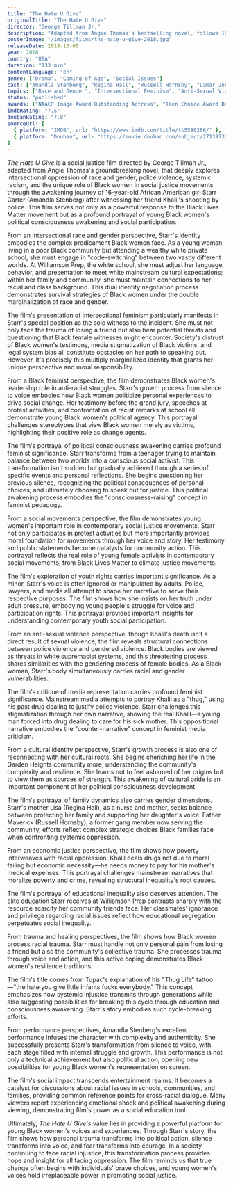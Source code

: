 ```yaml
---
title: "The Hate U Give"
originalTitle: "The Hate U Give"
director: "George Tillman Jr."
description: "Adapted from Angie Thomas's bestselling novel, follows 16-year-old African American girl Starr's journey from silence to voice after witnessing her friend Khalil being shot by police. This coming-of-age drama deeply explores police violence, systemic racism, Black women's voices and agency, and young women's awakening and growth in social justice movements."
posterImage: "/images/films/the-hate-u-give-2018.jpg"
releaseDate: 2018-10-05
year: 2018
country: "USA"
duration: "133 min"
contentLanguage: "en"
genre: ["Drama", "Coming-of-Age", "Social Issues"]
cast: ["Amandla Stenberg", "Regina Hall", "Russell Hornsby", "Lamar Johnson", "KJ Apa", "Anthony Mackie", "Issa Rae"]
topics: ["Race and Gender", "Intersectional Feminism", "Anti-Sexual Violence", "Political Consciousness", "Social Movements", "Youth Rights", "Black Feminism", "Gender Politics"]
status: "published"
awards: ["NAACP Image Award Outstanding Actress", "Teen Choice Award Best Drama Actress", "NAACP Image Award Best Motion Picture", "MTV Movie Award Best Performance in a Social Issue Film"]
imdbRating: "7.5"
doubanRating: "7.8"
sourceUrl: [
  { platform: "IMDB", url: "https://www.imdb.com/title/tt5580266/" },
  { platform: "Douban", url: "https://movie.douban.com/subject/27139732/" }
]
---
```


*The Hate U Give* is a social justice film directed by George Tillman Jr., adapted from Angie Thomas's groundbreaking novel, that deeply explores intersectional oppression of race and gender, police violence, systemic racism, and the unique role of Black women in social justice movements through the awakening journey of 16-year-old African American girl Starr Carter (Amandla Stenberg) after witnessing her friend Khalil's shooting by police. This film serves not only as a powerful response to the Black Lives Matter movement but as a profound portrayal of young Black women's political consciousness awakening and social participation.

From an intersectional race and gender perspective, Starr's identity embodies the complex predicament Black women face. As a young woman living in a poor Black community but attending a wealthy white private school, she must engage in "code-switching" between two vastly different worlds. At Williamson Prep, the white school, she must adjust her language, behavior, and presentation to meet white mainstream cultural expectations; within her family and community, she must maintain connections to her racial and class background. This dual identity negotiation process demonstrates survival strategies of Black women under the double marginalization of race and gender.

The film's presentation of intersectional feminism particularly manifests in Starr's special position as the sole witness to the incident. She must not only face the trauma of losing a friend but also bear potential threats and questioning that Black female witnesses might encounter. Society's distrust of Black women's testimony, media stigmatization of Black victims, and legal system bias all constitute obstacles on her path to speaking out. However, it's precisely this multiply marginalized identity that grants her unique perspective and moral responsibility.

From a Black feminist perspective, the film demonstrates Black women's leadership role in anti-racist struggles. Starr's growth process from silence to voice embodies how Black women politicize personal experiences to drive social change. Her testimony before the grand jury, speeches at protest activities, and confrontation of racist remarks at school all demonstrate young Black women's political agency. This portrayal challenges stereotypes that view Black women merely as victims, highlighting their positive role as change agents.

The film's portrayal of political consciousness awakening carries profound feminist significance. Starr transforms from a teenager trying to maintain balance between two worlds into a conscious social activist. This transformation isn't sudden but gradually achieved through a series of specific events and personal reflections. She begins questioning her previous silence, recognizing the political consequences of personal choices, and ultimately choosing to speak out for justice. This political awakening process embodies the "consciousness-raising" concept in feminist pedagogy.

From a social movements perspective, the film demonstrates young women's important role in contemporary social justice movements. Starr not only participates in protest activities but more importantly provides moral foundation for movements through her voice and story. Her testimony and public statements become catalysts for community action. This portrayal reflects the real role of young female activists in contemporary social movements, from Black Lives Matter to climate justice movements.

The film's exploration of youth rights carries important significance. As a minor, Starr's voice is often ignored or manipulated by adults. Police, lawyers, and media all attempt to shape her narrative to serve their respective purposes. The film shows how she insists on her truth under adult pressure, embodying young people's struggle for voice and participation rights. This portrayal provides important insights for understanding contemporary youth social participation.

From an anti-sexual violence perspective, though Khalil's death isn't a direct result of sexual violence, the film reveals structural connections between police violence and gendered violence. Black bodies are viewed as threats in white supremacist systems, and this threatening process shares similarities with the gendering process of female bodies. As a Black woman, Starr's body simultaneously carries racial and gender vulnerabilities.

The film's critique of media representation carries profound feminist significance. Mainstream media attempts to portray Khalil as a "thug," using his past drug dealing to justify police violence. Starr challenges this stigmatization through her own narrative, showing the real Khalil—a young man forced into drug dealing to care for his sick mother. This oppositional narrative embodies the "counter-narrative" concept in feminist media criticism.

From a cultural identity perspective, Starr's growth process is also one of reconnecting with her cultural roots. She begins cherishing her life in the Garden Heights community more, understanding the community's complexity and resilience. She learns not to feel ashamed of her origins but to view them as sources of strength. This awakening of cultural pride is an important component of her political consciousness development.

The film's portrayal of family dynamics also carries gender dimensions. Starr's mother Lisa (Regina Hall), as a nurse and mother, seeks balance between protecting her family and supporting her daughter's voice. Father Maverick (Russell Hornsby), a former gang member now serving the community, efforts reflect complex strategic choices Black families face when confronting systemic oppression.

From an economic justice perspective, the film shows how poverty interweaves with racial oppression. Khalil deals drugs not due to moral failing but economic necessity—he needs money to pay for his mother's medical expenses. This portrayal challenges mainstream narratives that moralize poverty and crime, revealing structural inequality's root causes.

The film's portrayal of educational inequality also deserves attention. The elite education Starr receives at Williamson Prep contrasts sharply with the resource scarcity her community friends face. Her classmates' ignorance and privilege regarding racial issues reflect how educational segregation perpetuates social inequality.

From trauma and healing perspectives, the film shows how Black women process racial trauma. Starr must handle not only personal pain from losing a friend but also the community's collective trauma. She processes trauma through voice and action, and this active coping demonstrates Black women's resilience traditions.

The film's title comes from Tupac's explanation of his "Thug Life" tattoo—"the hate you give little infants fucks everybody." This concept emphasizes how systemic injustice transmits through generations while also suggesting possibilities for breaking this cycle through education and consciousness awakening. Starr's story embodies such cycle-breaking efforts.

From performance perspectives, Amandla Stenberg's excellent performance infuses the character with complexity and authenticity. She successfully presents Starr's transformation from silence to voice, with each stage filled with internal struggle and growth. This performance is not only a technical achievement but also political action, opening new possibilities for young Black women's representation on screen.

The film's social impact transcends entertainment realms. It becomes a catalyst for discussions about racial issues in schools, communities, and families, providing common reference points for cross-racial dialogue. Many viewers report experiencing emotional shock and political awakening during viewing, demonstrating film's power as a social education tool.

Ultimately, *The Hate U Give's* value lies in providing a powerful platform for young Black women's voices and experiences. Through Starr's story, the film shows how personal trauma transforms into political action, silence transforms into voice, and fear transforms into courage. In a society continuing to face racial injustice, this transformation process provides hope and insight for all facing oppression. The film reminds us that true change often begins with individuals' brave choices, and young women's voices hold irreplaceable power in promoting social justice.